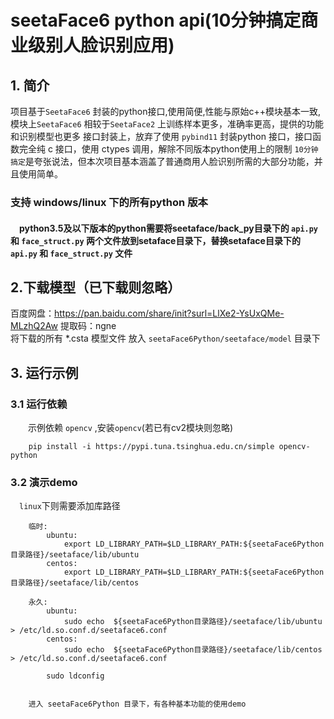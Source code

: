 # **seetaFace6 python api(10分钟搞定商业级别人脸识别应用)**

## 1. 简介

项目基于`SeetaFace6` 封装的python接口,使用简便,性能与原始c++模块基本一致,
模块上`SeetaFace6` 相较于`SeetaFace2` 上训练样本更多，准确率更高，提供的功能和识别模型也更多
接口封装上，放弃了使用 `pybind11` 封装python 接口，接口函数完全纯 c 接口，使用 ctypes 调用，解除不同版本python使用上的限制
`10分钟搞定`是夸张说法，但本次项目基本涵盖了普通商用人脸识别所需的大部分功能，并且使用简单。
### 支持 windows/linux 下的所有python 版本
#### &ensp;&ensp;python3.5及以下版本的python需要将seetaface/back_py目录下的 `api.py` 和 `face_struct.py` 两个文件放到setaface目录下，替换setaface目录下的`api.py` 和 `face_struct.py` 文件
## 2.下载模型（已下载则忽略）
百度网盘：https://pan.baidu.com/share/init?surl=LlXe2-YsUxQMe-MLzhQ2Aw 提取码：ngne  
将下载的所有 *.csta 模型文件 放入 `seetaFace6Python/seetaface/model` 目录下

## 3. 运行示例
### 3.1 运行依赖

&ensp;&ensp;&ensp;&ensp;示例依赖 `opencv` ,安装`opencv`(若已有cv2模块则忽略)

```key
    pip install -i https://pypi.tuna.tsinghua.edu.cn/simple opencv-python
``` 

### 3.2 演示demo
&ensp;&ensp;`linux`下则需要添加库路径
```shell script
    临时:
        ubuntu:
            export LD_LIBRARY_PATH=$LD_LIBRARY_PATH:${seetaFace6Python目录路径}/seetaface/lib/ubuntu
        centos:
            export LD_LIBRARY_PATH=$LD_LIBRARY_PATH:${seetaFace6Python目录路径}/seetaface/lib/centos
``` 
```shell script
    永久:
        ubuntu:
            sudo echo  ${seetaFace6Python目录路径}/seetaface/lib/ubuntu  > /etc/ld.so.conf.d/seetaface6.conf
        centos:
            sudo echo  ${seetaFace6Python目录路径}/seetaface/lib/centos  > /etc/ld.so.conf.d/seetaface6.conf
        
        sudo ldconfig
    
``` 


```key
    进入 seetaFace6Python 目录下，有各种基本功能的使用demo
```


